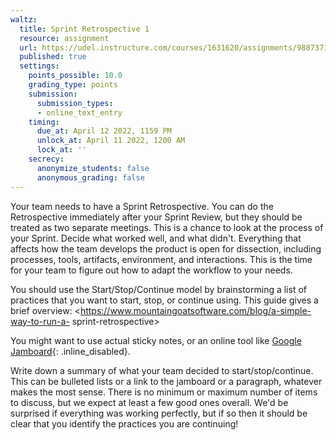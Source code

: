 ```yaml
---
waltz:
  title: Sprint Retrospective 1
  resource: assignment
  url: https://udel.instructure.com/courses/1631620/assignments/9887371
  published: true
  settings:
    points_possible: 10.0
    grading_type: points
    submission:
      submission_types:
      - online_text_entry
    timing:
      due_at: April 12 2022, 1159 PM
      unlock_at: April 11 2022, 1200 AM
      lock_at: ''
    secrecy:
      anonymize_students: false
      anonymous_grading: false
---
```

Your team needs to have a Sprint Retrospective. You can do the Retrospective immediately after your Sprint Review, but
they should be treated as two separate meetings. This is a chance to look at the process of your Sprint. Decide what
worked well, and what didn't. Everything that affects how the team develops the product is open for dissection,
including processes, tools, artifacts, environment, and interactions. This is the time for your team to figure out how
to adapt the workflow to your needs.

You should use the Start/Stop/Continue model by brainstorming a list of practices that you want to start, stop, or
continue using. This guide gives a brief overview: <https://www.mountaingoatsoftware.com/blog/a-simple-way-to-run-a-
sprint-retrospective>

You might want to use actual sticky notes, or an online tool like [Google Jamboard](https://jamboard.google.com/){: .inline_disabled}.

Write down a summary of what your team decided to start/stop/continue. This can be bulleted lists or a link to the
jamboard or a paragraph, whatever makes the most sense. There is no minimum or maximum number of items to discuss, but
we expect at least a few good ones overall. We'd be surprised if everything was working perfectly, but if so then it
should be clear that you identify the practices you are continuing!
